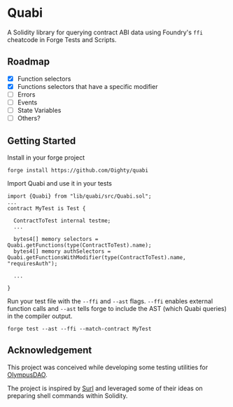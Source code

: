 # Quabi

A Solidity library for querying contract ABI data using Foundry's `ffi` cheatcode in Forge Tests and Scripts.

## Roadmap
- [X] Function selectors
- [X] Functions selectors that have a specific modifier
- [ ] Errors
- [ ] Events
- [ ] State Variables
- [ ] Others?

## Getting Started

Install in your forge project
```
forge install https://github.com/Oighty/quabi
```

Import Quabi and use it in your tests
```
import {Quabi} from "lib/quabi/src/Quabi.sol";
...
contract MyTest is Test {
   
  ContractToTest internal testme;
  ...
  
  bytes4[] memory selectors = Quabi.getFunctions(type(ContractToTest).name);
  bytes4[] memory authSelectors = Quabi.getFunctionsWithModifier(type(ContractToTest).name, "requiresAuth");
  
  ...
  
}
```

Run your test file with the `--ffi` and `--ast` flags. `--ffi` enables external function calls and `--ast` tells forge to include the AST (which Quabi queries) in the compiler output.
```
forge test --ast --ffi --match-contract MyTest
```

## Acknowledgement

This project was conceived while developing some testing utilities for [OlympusDAO](https://github.com/OlympusDAO).

The project is inspired by [Surl](https://github.com/memester-xyz/surl) and leveraged some of their ideas on preparing shell commands within Solidity.


